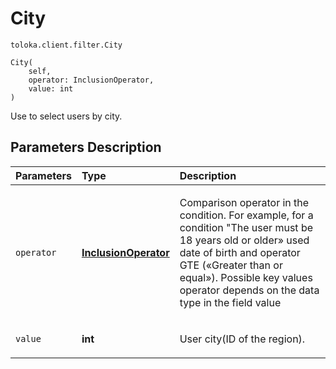 # City
`toloka.client.filter.City`

```
City(
    self,
    operator: InclusionOperator,
    value: int
)
```

Use to select users by city.

## Parameters Description

| Parameters | Type | Description |
| :----------| :----| :-----------|
`operator`|**[InclusionOperator](toloka.client.primitives.operators.InclusionOperator.md)**|<p>Comparison operator in the condition. For example, for a condition &quot;The user must be 18 years old or older» used date of birth and operator GTE («Greater than or equal»). Possible key values operator depends on the data type in the field value</p>
`value`|**int**|<p>User city(ID of the region).</p>
